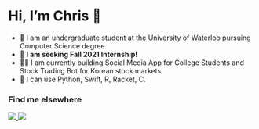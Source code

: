 #  Hi, I’m Chris 👋

- 🌱 I am an undergraduate student at the University of Waterloo pursuing Computer Science degree.
- 👀 **I am seeking Fall 2021 Internship!**
- 🧑‍💻 I am currently building Social Media App for College Students and Stock Trading Bot for Korean stock markets. 
- 💞️ I can use Python, Swift, R, Racket, C.

### Find me elsewhere
 <a href="https://www.linkedin.com/in/minjaelee0727/"> 
 <img src="https://img.icons8.com/fluent/48/000000/linkedin.png" /> 
 </a>
 <a href="https://www.notion.so/0020727-4b08b437ca2446d592575709c7c3ed14"> 
<img src="https://img.icons8.com/ios/48/000000/notion.png"/>
</a>
